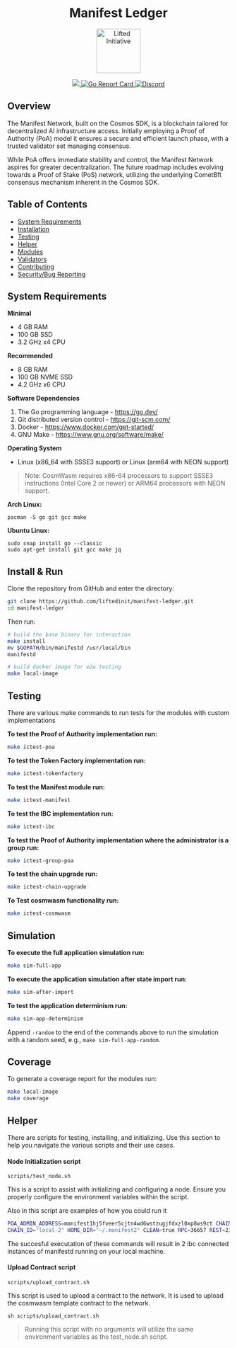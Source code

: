 <h1 align="center">Manifest Ledger</h1>

<p align="center">
  <a href="#overview"><img src="https://avatars.githubusercontent.com/u/90303796?s=200&v=4" alt="Lifted Initiative" width="100"/></a>
</p>

<p align="center">
 <a href="https://codecov.io/gh/liftedinit/manifest-ledger" >
     <img src="https://codecov.io/gh/liftedinit/manifest-ledger/graph/badge.svg?token=s7zzdGQ7Gh"/>
 </a>
  <a href="https://goreportcard.com/report/github.com/liftedinit/manifest-ledger">
    <img src="https://goreportcard.com/badge/github.com/liftedinit/manifest-ledger" alt="Go Report Card"/>
  </a>
  <a href="https://discord.gg/kQkaJzxvk9">
    <img src="https://badgen.net/badge/icon/discord?icon=discord&label" alt="Discord"/>
  </a>
</p>

## Overview

The Manifest Network, built on the Cosmos SDK, is a blockchain tailored for decentralized AI infrastructure access. Initially employing a Proof of Authority (PoA) model it ensures a secure and efficient launch phase, with a trusted validator set managing consensus.

While PoA offers immediate stability and control, the Manifest Network aspires for greater decentralization. The future roadmap includes evolving towards a Proof of Stake (PoS) network, utilizing the underlying CometBft consensus mechanism inherent in the Cosmos SDK.

## Table of Contents

- [System Requirements](#system-requirements)
- [Installation](#install--run)
- [Testing](#testing)
- [Helper](#helper)
- [Modules](./MODULE.md)
- [Validators](./network/manifest-1/POST_GENESIS.md)
- [Contributing](./CONTRIBUTING.md)
- [Security/Bug Reporting](./SECURITY.md)

## System Requirements

**Minimal**

- 4 GB RAM
- 100 GB SSD
- 3.2 GHz x4 CPU

**Recommended**

- 8 GB RAM
- 100 GB NVME SSD
- 4.2 GHz x6 CPU

**Software Dependencies**

1. The Go programming language - <https://go.dev/>
2. Git distributed version control - <https://git-scm.com/>
3. Docker - <https://www.docker.com/get-started/>
4. GNU Make - <https://www.gnu.org/software/make/>

**Operating System**

- Linux (x86_64 with SSSE3 support) or Linux (arm64 with NEON support)

> Note: CosmWasm requires x86-64 processors to support SSSE3 instructions (Intel Core 2 or newer) or ARM64 processors with NEON support.

**Arch Linux:**

```
pacman -S go git gcc make
```

**Ubuntu Linux:**

```
sudo snap install go --classic
sudo apt-get install git gcc make jq
```

## Install & Run

Clone the repository from GitHub and enter the directory:

```bash
git clone https://github.com/liftedinit/manifest-ledger.git
cd manifest-ledger
```

Then run:

```bash
# build the base binary for interaction
make install
mv $GOPATH/bin/manifestd /usr/local/bin
manifestd

# build docker image for e2e testing
make local-image
```

## Testing

There are various make commands to run tests for the modules with custom implementations

**To test the Proof of Authority implementation run:**

```bash
make ictest-poa
```

**To test the Token Factory implementation run:**

```bash
make ictest-tokenfactory
```

**To test the Manifest module run:**

```bash
make ictest-manifest
```

**To test the IBC implementation run:**

```bash
make ictest-ibc
```

**To test the Proof of Authority implementation where the administrator is a group run:**

```bash
make ictest-group-poa
```

**To test the chain upgrade run:**

```bash
make ictest-chain-upgrade
```

**To Test cosmwasm functionality run:**

```bash
make ictest-cosmwasm
```

## Simulation

**To execute the full application simulation run:**

```bash
make sim-full-app
```

**To execute the application simulation after state import run:**

```bash
make sim-after-import
```

**To test the application determinism run:**

```bash
make sim-app-determinism
```

Append `-random` to the end of the commands above to run the simulation with a random seed, e.g., `make sim-full-app-random`.

## Coverage

To generate a coverage report for the modules run:

```bash
make local-image
make coverage
```

## Helper

There are scripts for testing, installing, and initializing. Use this section to help you navigate the various scripts and their use cases.

#### Node Initialization script

`scripts/test_node.sh`

This is a script to assist with initializing and configuring a node. Ensure you properly configure the environment variables within the script.

Also in this script are examples of how you could run it

```bash
POA_ADMIN_ADDRESS=manifest1hj5fveer5cjtn4wd6wstzugjfdxzl0xp8ws9ct CHAIN_ID="local-1" HOME_DIR="~/.manifest" TIMEOUT_COMMIT="500ms" CLEAN=true sh scripts/test_node.sh
CHAIN_ID="local-2" HOME_DIR="~/.manifest2" CLEAN=true RPC=36657 REST=2317 PROFF=6061 P2P=36656 GRPC=8090 GRPC_WEB=8091 ROSETTA=8081 TIMEOUT_COMMIT="500ms" sh scripts/test_node.sh
```

The succesful executation of these commands will result in 2 ibc connected instances of manifestd running on your local machine.

#### Upload Contract script

`scripts/upload_contract.sh`

This script is used to upload a contract to the network. It is used to upload the cosmwasm template contract to the network.

`sh scripts/upload_contract.sh`

> Running this script with no arguments will utilize the same environment variables as the test_node.sh script.

